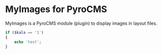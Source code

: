 # MyImages for PyroCMS

MyImages is a PyroCMS module (plugin) to display images in layout files.

```php
if ($kala == '1')
{
	echo 'test';
}
```